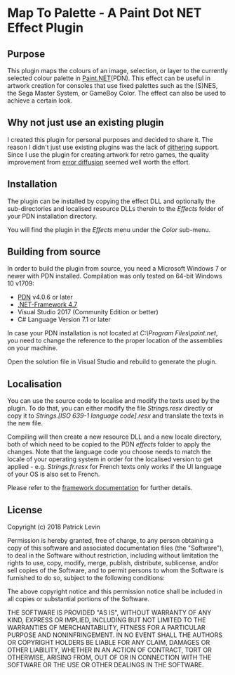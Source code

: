 # Map To Palette - A Paint Dot NET Effect Plugin

## Purpose

This plugin maps the colours of an image, selection, or layer to the
currently selected colour palette in [Paint.NET](https://www.getpaint.net)(PDN).
This effect can be useful in artwork creation for consoles that
use fixed palettes such as the (S)NES, the Sega Master System,
or GameBoy Color. The effect can also be used to achieve a certain look.

## Why not just use an existing plugin

I created this plugin for personal purposes and decided to share it.
The reason I didn't just use existing plugins was the lack of [dithering](https://en.wikipedia.org/wiki/Dither) support. Since I use the plugin for
creating artwork for retro games, the quality improvement from
[error diffusion](https://en.wikipedia.org/wiki/Error_diffusion) seemed
well worth the effort.

## Installation

The plugin can be installed by copying the effect DLL and optionally the
sub-directories and localised resource DLLs therein to the _Effects_ folder
of your PDN installation directory.

You will find the plugin in the _Effects_ menu under the _Color_ sub-menu.

## Building from source

In order to build the plugin from source, you need a Microsoft Windows 7 or newer with PDN installed. Compilation was only tested on 64-bit Windows 10
v1709:

* [PDN](https://www.getpaint.net/download.html#download) v4.0.6 or later
* [.NET-Framework 4.7](https://www.microsoft.com/en-us/search/result.aspx?q=.net+framework+4.7)
* Visual Studio 2017 (Community Edition or better)
* C# Language Version 7.1 or later

In case your PDN installation is not located at _C:\Program Files\paint.net_, you need to change the reference to the proper location of the
assemblies on your machine.

Open the solution file in Visual Studio and rebuild to generate the plugin.

## Localisation

You can use the source code to localise and modify the texts used by the plugin.
To do that, you can either modify the file _Strings.resx_ directly or copy it
to _Strings.[ISO 639-1 language code].resx_ and translate the texts in the new file.

Compiling will then create a new resource DLL and a new locale directory, both of
which need to be copied to the PDN _effects_ folder to apply the changes.
Note that the language code you choose needs to match the locale of your operating system in order for the localised version to get applied - e.g.
_Strings.fr.resx_ for French texts only works if the UI language of your OS is also set to French.

Please refer to the [framework documentation](https://docs.microsoft.com/en-us/dotnet/standard/globalization-localization/)
for further details.

## License

Copyright (c) 2018 Patrick Levin

Permission is hereby granted, free of charge, to any person obtaining a copy
of this software and associated documentation files (the "Software"), to deal
in the Software without restriction, including without limitation the rights
to use, copy, modify, merge, publish, distribute, sublicense, and/or sell
copies of the Software, and to permit persons to whom the Software is
furnished to do so, subject to the following conditions:

The above copyright notice and this permission notice shall be included in all
copies or substantial portions of the Software.

THE SOFTWARE IS PROVIDED "AS IS", WITHOUT WARRANTY OF ANY KIND, EXPRESS OR
IMPLIED, INCLUDING BUT NOT LIMITED TO THE WARRANTIES OF MERCHANTABILITY,
FITNESS FOR A PARTICULAR PURPOSE AND NONINFRINGEMENT. IN NO EVENT SHALL THE
AUTHORS OR COPYRIGHT HOLDERS BE LIABLE FOR ANY CLAIM, DAMAGES OR OTHER
LIABILITY, WHETHER IN AN ACTION OF CONTRACT, TORT OR OTHERWISE, ARISING FROM,
OUT OF OR IN CONNECTION WITH THE SOFTWARE OR THE USE OR OTHER DEALINGS IN THE
SOFTWARE.